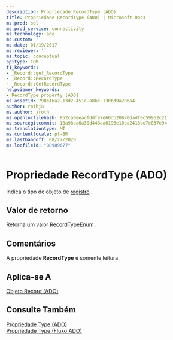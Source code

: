 ```yaml
---
description: Propriedade RecordType (ADO)
title: Propriedade RecordType (ADO) | Microsoft Docs
ms.prod: sql
ms.prod_service: connectivity
ms.technology: ado
ms.custom: ''
ms.date: 01/19/2017
ms.reviewer: ''
ms.topic: conceptual
apitype: COM
f1_keywords:
- _Record::get_RecordType
- _Record::RecordType
- _Record::GetRecordType
helpviewer_keywords:
- RecordType property [ADO]
ms.assetid: 790e46a2-13d2-451e-a8be-130bd9a206a4
author: rothja
ms.author: jroth
ms.openlocfilehash: 852ca0eeacfddfe7e60db20870dadf0c59962c21
ms.sourcegitcommit: 18a98ea6a30d448aa6195e10ea2413be7e837e94
ms.translationtype: MT
ms.contentlocale: pt-BR
ms.lasthandoff: 08/27/2020
ms.locfileid: "88989677"
---
```

# <a name="recordtype-property-ado"></a>Propriedade RecordType (ADO)
Indica o tipo de objeto de [registro](./record-object-ado.md) .  
  
## <a name="return-value"></a>Valor de retorno  
 Retorna um valor [RecordTypeEnum](./recordtypeenum.md) .  
  
## <a name="remarks"></a>Comentários  
 A propriedade **RecordType** é somente leitura.  
  
## <a name="applies-to"></a>Aplica-se A  
 [Objeto Record (ADO)](./record-object-ado.md)  
  
## <a name="see-also"></a>Consulte Também  
 [Propriedade Type (ADO)](./type-property-ado.md)   
 [Propriedade Type (Fluxo ADO)](./type-property-ado-stream.md)